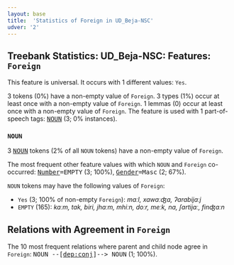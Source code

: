 ```yaml
---
layout: base
title:  'Statistics of Foreign in UD_Beja-NSC'
udver: '2'
---
```


## Treebank Statistics: UD_Beja-NSC: Features: `Foreign`

This feature is universal.
It occurs with 1 different values: `Yes`.

3 tokens (0%) have a non-empty value of `Foreign`.
3 types (1%) occur at least once with a non-empty value of `Foreign`.
1 lemmas (0) occur at least once with a non-empty value of `Foreign`.
The feature is used with 1 part-of-speech tags: <tt><a href="bej_nsc-pos-NOUN.html">NOUN</a></tt> (3; 0% instances).

### `NOUN`

3 <tt><a href="bej_nsc-pos-NOUN.html">NOUN</a></tt> tokens (2% of all `NOUN` tokens) have a non-empty value of `Foreign`.

The most frequent other feature values with which `NOUN` and `Foreign` co-occurred: <tt><a href="bej_nsc-feat-Number.html">Number</a></tt><tt>=EMPTY</tt> (3; 100%), <tt><a href="bej_nsc-feat-Gender.html">Gender</a></tt><tt>=Masc</tt> (2; 67%).

`NOUN` tokens may have the following values of `Foreign`:

* `Yes` (3; 100% of non-empty `Foreign`): <em>maːl, xawaːʤa, ʔarabijaːj</em>
* `EMPTY` (165): <em>kaːm, tak, biri, jhaːm, mhiːn, doːr, meːk, na, ʃartijaː, finʤaːn</em>

## Relations with Agreement in `Foreign`

The 10 most frequent relations where parent and child node agree in `Foreign`:
<tt>NOUN --[<tt><a href="bej_nsc-dep-dep-conj.html">dep:conj</a></tt>]--> NOUN</tt> (1; 100%).

